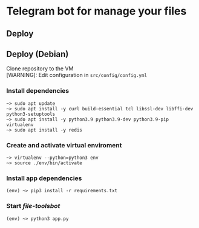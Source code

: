 # Telegram bot for manage your files

## Deploy

## Deploy (Debian)
Clone repository to the VM  
[WARNING]: Edit configuration in `src/config/config.yml`

### Install dependencies
```shell
~> sudo apt update
~> sudo apt install -y curl build-essential tcl libssl-dev libffi-dev python3-setuptools
~> sudo apt install -y python3.9 python3.9-dev python3.9-pip virtualenv
~> sudo apt install -y redis
```

### Create and activate virtual enviroment
```shell
~> virtualenv --python=python3 env
~> source ./env/bin/activate
```

### Install app dependencies
```shell
(env) ~> pip3 install -r requirements.txt
```

### Start *file-toolsbot*
```shell
(env) ~> python3 app.py
```